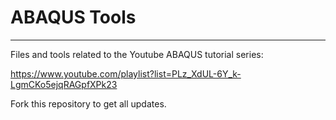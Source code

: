 # ABAQUS Tools
----------------
Files and tools related to the Youtube ABAQUS tutorial series:
 
https://www.youtube.com/playlist?list=PLz_XdUL-6Y_k-LgmCKo5ejqRAGpfXPk23

Fork this repository to get all updates.
